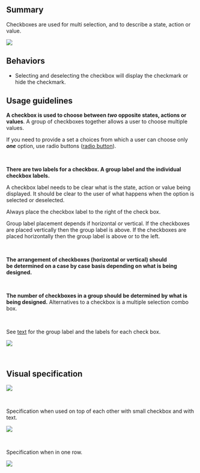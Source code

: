 ## Summary
Checkboxes are used for multi selection, and to describe a state, action or value.

<img src="assets/images/ui-components/input-controls/checkbox/checkbox.png"/>

## Behaviors

- Selecting and deselecting the checkbox will display the checkmark or hide the checkmark.

## Usage guidelines

**A checkbox is used to choose between *two* opposite states, actions or values**. A group of checkboxes together allows a user to choose multiple values.

If you need to provide a set a choices from which a user can choose only ***one*** option, use radio buttons ([radio button](#/ui-components/button-controls/radio-button)).

 

**There are two labels for a checkbox. A group label and the individual checkbox labels.**

A checkbox label needs to be clear what is the state, action or value being displayed. It should be clear to the user of what happens when the option is selected or deselected.

Always place the checkbox label to the right of the check box. 

Group label placement depends if horizontal or vertical. If the checkboxes are placed vertically then the group label is above. If the checkboxes are placed horizontally then the group label is above or to the left.

 

**The arrangement of checkboxes (horizontal or vertical) should be determined on a case by case basis depending on what is being designed.**

 

**The number of checkboxes in a group should be determined by what is being designed.** Alternatives to a checkbox is a multiple selection combo box. 

 

See [text](#/design-conventions/text) for the group label and the labels for each check box.

<span class="confluence-embedded-file-wrapper"><img src="assets/images/ui-components/input-controls/checkbox/checkbox-group.png" class="confluence-embedded-image" /></span>

 

## Visual specification


<span class="confluence-embedded-file-wrapper"><img src="assets/images/ui-components/input-controls/checkbox/visual-specification-1.png" class="confluence-embedded-image" /></span>

 

Specification when used on top of each other with small checkbox and with text.

<span class="confluence-embedded-file-wrapper"><img src="assets/images/ui-components/input-controls/checkbox/visual-specification-2.png" class="confluence-embedded-image" /></span>

 

Specification when in one row.

<span class="confluence-embedded-file-wrapper"><img src="assets/images/ui-components/input-controls/checkbox/visual-specification-3.png" class="confluence-embedded-image" /></span>

 

